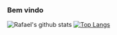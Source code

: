 ### Bem vindo

![Rafael's github stats](https://github-readme-stats.vercel.app/api?username=Rafael-Zamith&theme=dark&show_icons=true&hide=stars,prs,contribs)
[![Top Langs](https://github-readme-stats.vercel.app/api/top-langs/?username=Rafael-Zamith&layout=compact&theme=dark)](https://github.com/anuraghazra/github-readme-stats)